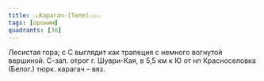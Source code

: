 ```yaml
---
title: ⒜Карагач-[Тепе]⒯⒵
tags: [ороним]
quadrants: [З6]
---
```


Лесистая гора; с С выглядит как трапеция с немного вогнутой вершиной. С-зап.
отрог г. Шуври-Кая, в 5,5 км к Ю от нп Красноселовка (Белог.) тюрк. карагач –
вяз.
